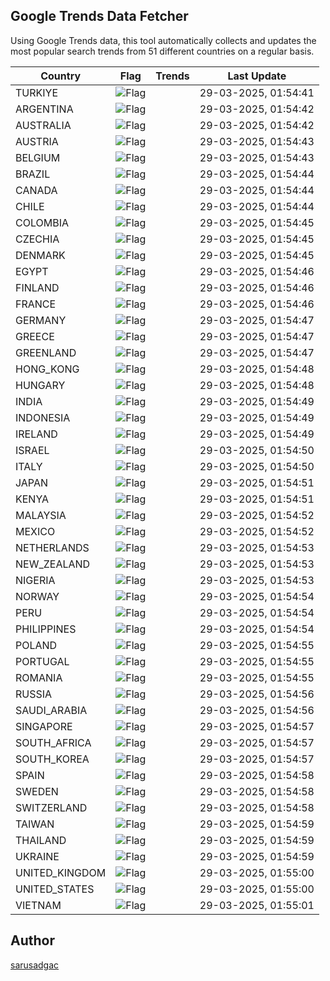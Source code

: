 
## Google Trends Data Fetcher

Using Google Trends data, this tool automatically collects and updates the most popular search trends from 51 different countries on a regular basis.


| Country | Flag | Trends | Last Update |
| --- | --- | --- | --- |
| TURKIYE | ![Flag](https://flagcdn.com/16x12/tr.png) |  | 29-03-2025, 01:54:41 |
| ARGENTINA | ![Flag](https://flagcdn.com/16x12/ar.png) |  | 29-03-2025, 01:54:42 |
| AUSTRALIA | ![Flag](https://flagcdn.com/16x12/au.png) |  | 29-03-2025, 01:54:42 |
| AUSTRIA | ![Flag](https://flagcdn.com/16x12/at.png) |  | 29-03-2025, 01:54:43 |
| BELGIUM | ![Flag](https://flagcdn.com/16x12/be.png) |  | 29-03-2025, 01:54:43 |
| BRAZIL | ![Flag](https://flagcdn.com/16x12/br.png) |  | 29-03-2025, 01:54:44 |
| CANADA | ![Flag](https://flagcdn.com/16x12/ca.png) |  | 29-03-2025, 01:54:44 |
| CHILE | ![Flag](https://flagcdn.com/16x12/cl.png) |  | 29-03-2025, 01:54:44 |
| COLOMBIA | ![Flag](https://flagcdn.com/16x12/co.png) |  | 29-03-2025, 01:54:45 |
| CZECHIA | ![Flag](https://flagcdn.com/16x12/cz.png) |  | 29-03-2025, 01:54:45 |
| DENMARK | ![Flag](https://flagcdn.com/16x12/dk.png) |  | 29-03-2025, 01:54:45 |
| EGYPT | ![Flag](https://flagcdn.com/16x12/eg.png) |  | 29-03-2025, 01:54:46 |
| FINLAND | ![Flag](https://flagcdn.com/16x12/fi.png) |  | 29-03-2025, 01:54:46 |
| FRANCE | ![Flag](https://flagcdn.com/16x12/fr.png) |  | 29-03-2025, 01:54:46 |
| GERMANY | ![Flag](https://flagcdn.com/16x12/de.png) |  | 29-03-2025, 01:54:47 |
| GREECE | ![Flag](https://flagcdn.com/16x12/gr.png) |  | 29-03-2025, 01:54:47 |
| GREENLAND | ![Flag](https://flagcdn.com/16x12/gl.png) |  | 29-03-2025, 01:54:47 |
| HONG_KONG | ![Flag](https://flagcdn.com/16x12/hk.png) |  | 29-03-2025, 01:54:48 |
| HUNGARY | ![Flag](https://flagcdn.com/16x12/hu.png) |  | 29-03-2025, 01:54:48 |
| INDIA | ![Flag](https://flagcdn.com/16x12/in.png) |  | 29-03-2025, 01:54:49 |
| INDONESIA | ![Flag](https://flagcdn.com/16x12/id.png) |  | 29-03-2025, 01:54:49 |
| IRELAND | ![Flag](https://flagcdn.com/16x12/ie.png) |  | 29-03-2025, 01:54:49 |
| ISRAEL | ![Flag](https://flagcdn.com/16x12/il.png) |  | 29-03-2025, 01:54:50 |
| ITALY | ![Flag](https://flagcdn.com/16x12/it.png) |  | 29-03-2025, 01:54:50 |
| JAPAN | ![Flag](https://flagcdn.com/16x12/jp.png) |  | 29-03-2025, 01:54:51 |
| KENYA | ![Flag](https://flagcdn.com/16x12/ke.png) |  | 29-03-2025, 01:54:51 |
| MALAYSIA | ![Flag](https://flagcdn.com/16x12/my.png) |  | 29-03-2025, 01:54:52 |
| MEXICO | ![Flag](https://flagcdn.com/16x12/mx.png) |  | 29-03-2025, 01:54:52 |
| NETHERLANDS | ![Flag](https://flagcdn.com/16x12/nl.png) |  | 29-03-2025, 01:54:53 |
| NEW_ZEALAND | ![Flag](https://flagcdn.com/16x12/nz.png) |  | 29-03-2025, 01:54:53 |
| NIGERIA | ![Flag](https://flagcdn.com/16x12/ng.png) |  | 29-03-2025, 01:54:53 |
| NORWAY | ![Flag](https://flagcdn.com/16x12/no.png) |  | 29-03-2025, 01:54:54 |
| PERU | ![Flag](https://flagcdn.com/16x12/pe.png) |  | 29-03-2025, 01:54:54 |
| PHILIPPINES | ![Flag](https://flagcdn.com/16x12/ph.png) |  | 29-03-2025, 01:54:54 |
| POLAND | ![Flag](https://flagcdn.com/16x12/pl.png) |  | 29-03-2025, 01:54:55 |
| PORTUGAL | ![Flag](https://flagcdn.com/16x12/pt.png) |  | 29-03-2025, 01:54:55 |
| ROMANIA | ![Flag](https://flagcdn.com/16x12/ro.png) |  | 29-03-2025, 01:54:55 |
| RUSSIA | ![Flag](https://flagcdn.com/16x12/ru.png) |  | 29-03-2025, 01:54:56 |
| SAUDI_ARABIA | ![Flag](https://flagcdn.com/16x12/sa.png) |  | 29-03-2025, 01:54:56 |
| SINGAPORE | ![Flag](https://flagcdn.com/16x12/sg.png) |  | 29-03-2025, 01:54:57 |
| SOUTH_AFRICA | ![Flag](https://flagcdn.com/16x12/za.png) |  | 29-03-2025, 01:54:57 |
| SOUTH_KOREA | ![Flag](https://flagcdn.com/16x12/kr.png) |  | 29-03-2025, 01:54:57 |
| SPAIN | ![Flag](https://flagcdn.com/16x12/es.png) |  | 29-03-2025, 01:54:58 |
| SWEDEN | ![Flag](https://flagcdn.com/16x12/se.png) |  | 29-03-2025, 01:54:58 |
| SWITZERLAND | ![Flag](https://flagcdn.com/16x12/ch.png) |  | 29-03-2025, 01:54:58 |
| TAIWAN | ![Flag](https://flagcdn.com/16x12/tw.png) |  | 29-03-2025, 01:54:59 |
| THAILAND | ![Flag](https://flagcdn.com/16x12/th.png) |  | 29-03-2025, 01:54:59 |
| UKRAINE | ![Flag](https://flagcdn.com/16x12/ua.png) |  | 29-03-2025, 01:54:59 |
| UNITED_KINGDOM | ![Flag](https://flagcdn.com/16x12/gb.png) |  | 29-03-2025, 01:55:00 |
| UNITED_STATES | ![Flag](https://flagcdn.com/16x12/us.png) |  | 29-03-2025, 01:55:00 |
| VIETNAM | ![Flag](https://flagcdn.com/16x12/vn.png) |  | 29-03-2025, 01:55:01 |


## Author
 [sarusadgac](https://x.com/sarusadgac)
